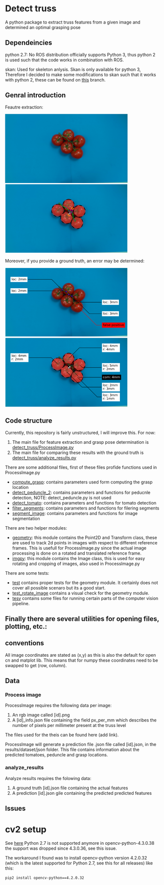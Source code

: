 # Detect truss 
A python package to extract truss features from a given image and determined an optimal grasping pose

## Dependeincies
python 2.7: No ROS distribution officially supports Python 3, thus python 2 is used such that the code works in combination with ROS.

skan: Used for skeleton anlysis. Skan is only available for python 3, Therefore I decided to make some modifications to skan such that it works with python 2, these can be found on [this](https://github.com/TaekedeHaan/skan/tree/python-2.7) branch.

## Genral introduction
Feautre extraction:

<p float="center">
  <img src="doc/data/003.png" alt="input image" width="400"/>
  <img src="doc/results/003_original.png" alt="input image" width="400"/>
</p>

Moreover, if you provide a ground truth, an error may be determined:

<p float="center">
  <img src="doc/results/003_pend_error.png" alt="input image" width="400"/>
  <img src="doc/results/003_tom_error.png" alt="input image" width="400"/>
</p>

## Code structure
Currently, this repository is fairly unstructured, I will improve this. For now:

1. The main file for feature extraction and grasp pose determination is [detect_truss/ProcessImage.py](src/flex_vision/detect_truss/ProcessImage.py)
2. The main file for comparing these results with the ground truth is [detect_truss/analyze_results.py](src/flex_vision/detect_truss/analyze_results.py)

There are some additional files, first of these files profide functions used in ProcessImage.py
- [compute_grasp](src/flex_vision/detect_truss/compute_grasp.py): contains parameters used form computing the grasp location
- [detect_peduncle_2](src/flex_vision/detect_truss/detect_peduncle_2.py): contains parameters and functions for peducnle detection, NOTE: detect_peduncle.py is not used
- [detect_tomato](src/flex_vision/detect_truss/detect_tomato.py): contains parameters and functions for tomato detection
- [filter_segments](src/flex_vision/detect_truss/filter_segments.py): contains parameters and functions for filering segments
- [segment_image](src/flex_vision/detect_truss/segment_image.py): contains parameters and functions for image segmentation

There are two helper modules:
- [geometry](src/flex_vision/utils/geometry.py): this module contains the Point2D and Transform class, these are used to track 2d points in images with respect to different reference frames. This is usefull for ProcessImage.py since the actual image processing is done on a rotated and translated reference frame.
- [imgpy](src/flex_vision/utils/imgpy.py): this module contains the Image class, this is used for easy rotating and cropping of images, also used in ProcessImage.py

There are some tests:
- [test](src/flex_vision/detect_truss/test.py) contains proper tests for the geometry module. It certainly does not cover all possible scenaro but its a good start.
- [test_rotate_image](src/tests/test_rotate_image.py) contains a visual check for the geometry module.
- [tesy](src/tests) contains some files for running certain parts of the computer vision pipeline.

Finally there are several utilities for opening files, plotting, etc.:
-



## conventions

All image coordinates are stated as (x,y) as this is also the default for open cn and matplot lib. This means that for numpy these coordinates need to be swapped to get (row, column). 


## Data

### Process image
ProcessImage requires the following data per image:

1. An rgb image called [id].png
2. A [id]_info.json file containing the field px_per_mm which describes the number of pixels per millimeter present at the truss level

The files used for the theis can be found here (add link).

ProcessImage will generate a prediction file .json file called [id].json, in the results/dataset/json folder. This file contains information about the predicted tomatoes, peduncle and grasp locations.

### analyze_results
Analyze results requires the folowing data:

1. A ground truth [id].json file containing the actual features
2. A prediction [id].json gile containing the predicted predicted features



## Issues

# cv2 setup


See [here](https://stackoverflow.com/questions/63346648/python-2-7-installing-opencv-via-pip-virtual-environment)
Python 2.7 is not supported anymore in opencv-python-4.3.0.38 the support was dropped since 4.3.0.36, see this issue.

The workaround I found was to install opencv-python version 4.2.0.32 (which is the latest supported for Python 2.7, see this for all releases) like this:

```
pip2 install opencv-python==4.2.0.32
```
